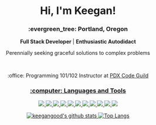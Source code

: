 
<div align="center">
  <h1>Hi, I'm Keegan!</h1>
  
  <h3>:evergreen_tree: Portland, Oregon</h3>
  <p><b>Full Stack Developer</b> | <b>Enthusiastic Autodidact</b> </p>
  <p>Perennially seeking graceful solutions to complex problems</p>
  
  <br>
  <p>:office: Programming 101/102 Instructor at <a href="www.pdxcodeguild.com">PDX Code Guild</p>
  
  <h3>:computer: Languages and Tools</h3>
  <img src="https://img.shields.io/badge/python%20-%2314354C.svg?logo=python&logoColor=white"/>
  <img src="https://img.shields.io/badge/django%20-%23092E20.svg?logo=django&logoColor=yellowgreen"/>
  <img src="https://img.shields.io/badge/javascript%20-%23323330.svg?logo=javascript&logoColor=%23F7DF1E"/>
  <img src="https://img.shields.io/badge/react%20-%2320232a.svg?logo=react&logoColor=%2361DAFB"/>
  <img src="https://img.shields.io/badge/html5%20-%23E34F26.svg?logo=html5&logoColor=white"/>
  <img src="https://img.shields.io/badge/css3%20-%231572B6.svg?logo=css3&logoColor=white"/>
  <img src="https://img.shields.io/badge/SASS%20-hotpink.svg?logo=SASS&logoColor=white"/>
  <img src="https://img.shields.io/badge/bootstrap%20-%23563D7C.svg?logo=bootstrap&logoColor=white"/>
  <img src="https://img.shields.io/badge/git%20-%23F05033.svg?logo=git&logoColor=white"/>
  <img src ="https://img.shields.io/badge/sqlite-%2307405e.svg?logo=sqlite&logoColor=white"/>
  <img src ="https://img.shields.io/badge/postgres-%23316192.svg?logo=postgresql&logoColor=white"/>
  
  ![keegangood's github stats](https://github-readme-stats.vercel.app/api?username=keegangood&theme=dark&show_icons=true&hide_title=true)
  [![Top Langs](https://github-readme-stats.vercel.app/api/top-langs/?username=keegangood&layout=compact&theme=dark)](https://github.com/keegangood/github-readme-stats)
</div>

<!--
**keegangood/keegangood** is a ✨ _special_ ✨ repository because its `README.md` (this file) appears on your GitHub profile.
Here are some ideas to get you started:

- 🔭 I’m currently working o
- 🌱 I’m currently learning ...
- 👯 I’m looking to collaborate on ...
- 🤔 I’m looking for help with ...
- 💬 Ask me about ...
- 📫 How to reach me: ...
- 😄 Pronouns: ...
- ⚡ Fun fact: ...
-->
